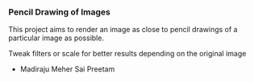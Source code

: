 ### Pencil Drawing of Images

This project aims to render an image as close to pencil drawings of a particular image as possible.

Tweak filters or scale for better results depending on the original image

- Madiraju Meher Sai Preetam

